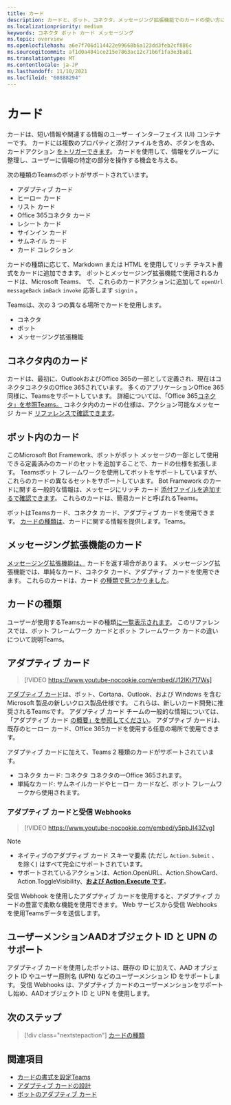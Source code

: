 ```yaml
---
title: カード
description: カードと、ボット、コネクタ、メッセージング拡張機能でのカードの使い方について説明します。
ms.localizationpriority: medium
keywords: コネクタ ボット カード メッセージング
ms.topic: overview
ms.openlocfilehash: a6e7f706d114422e99668b6a123dd3feb2cf886c
ms.sourcegitcommit: af1d0a4041ce215e7863ac12c71b6f1fa3e3ba81
ms.translationtype: MT
ms.contentlocale: ja-JP
ms.lasthandoff: 11/10/2021
ms.locfileid: "60888294"
---
```

# <a name="cards"></a>カード

カードは、短い情報や関連する情報のユーザー インターフェイス (UI) コンテナーです。 カードには複数のプロパティと添付ファイルを含め、ボタンを含め、カードアクション [をトリガーできます](~/task-modules-and-cards/cards/cards-actions.md)。 カードを使用して、情報をグループに整理し、ユーザーに情報の特定の部分を操作する機会を与える。

次の種類のTeamsのボットがサポートされています。
 
- アダプティブ カード
- ヒーロー カード
- リスト カード
- Office 365コネクタ カード
- レシート カード
- サインイン カード
- サムネイル カード
- カード コレクション

カードの種類に応じて、Markdown または HTML を使用してリッチ テキスト書式をカードに追加できます。 ボットとメッセージング拡張機能で使用されるカードは、Microsoft Teams、 で、これらのカードアクションに追加して `openUrl` `messageBack` `imBack` `invoke` 応答します `signin` 。

Teamsは、次の 3 つの異なる場所でカードを使用します。

* コネクタ
* ボット
* メッセージング拡張機能

## <a name="cards-in-connectors"></a>コネクタ内のカード

カードは、最初に、OutlookおよびOffice 365の一部として定義され、現在はコネクタコネクタのOffice 365されています。 多くのアプリケーションOffice 365同様に、Teamsをサポートしています。 詳細については、「Office 365[コネクタ」を参照Teams。](~/webhooks-and-connectors/what-are-webhooks-and-connectors.md) コネクタ内のカードの仕様は、アクション可能なメッセージ カード [リファレンスで確認できます](/outlook/actionable-messages/card-reference)。

## <a name="cards-in-bots"></a>ボット内のカード

このMicrosoft Bot Framework、ボットがボット メッセージの一部として使用できる定義済みのカードのセットを追加することで、カードの仕様を拡張します。 Teamsボット フレームワークを使用してボットをサポートしていますが、これらのカードの異なるセットをサポートしています。 Bot Framework のカードに関する一般的な情報は、メッセージにリッチ カード [添付ファイルを追加するで確認できます](/bot-framework/nodejs/bot-builder-nodejs-send-rich-cards)。 これらのカードは、簡易カードと呼ばれるTeams。

ボットはTeamsカード、コネクタ カード、アダプティブ カードを使用できます。 [カードの種類は](~/task-modules-and-cards/cards/cards-reference.md)、カードに関する情報を提供します。Teams。

## <a name="cards-in-messaging-extensions"></a>メッセージング拡張機能のカード

[メッセージング拡張機能は、](~/messaging-extensions/what-are-messaging-extensions.md) カードを返す場合があります。 メッセージング拡張機能では、単純なカード、コネクタ カード、アダプティブ カードを使用できます。 これらのカードは、カード [の種類で見つかりました](~/task-modules-and-cards/cards/cards-reference.md)。

## <a name="types-of-cards"></a>カードの種類

ユーザーが使用するTeamsカードの種類[に一覧表示されます](~/task-modules-and-cards/cards/cards-reference.md)。 このリファレンスでは、ボット フレームワーク カードとボット フレームワーク カードの違いについて説明Teams。

## <a name="adaptive-cards"></a>アダプティブ カード

> [!VIDEO https://www.youtube-nocookie.com/embed/J12lKt717Ws]

[アダプティブ カード](~/task-modules-and-cards/cards/cards-reference.md#adaptive-card)は、ボット、Cortana、Outlook、および Windows を含む Microsoft 製品の新しいクロス製品仕様です。 これらは、新しいカード開発に推奨されるTeamsです。 アダプティブ カード チームの一般的な情報については、「アダプティブ カード [の概要」を参照してください](/adaptive-cards)。 アダプティブ カードは、既存のヒーロー カード、Office 365カードを使用する任意の場所で使用できます。

アダプティブ カードに加えて、Teams 2 種類のカードがサポートされています。

* コネクタ カード: コネクタ コネクタの一Office 365されます。
* 単純なカード: サムネイルカードやヒーロー カードなど、ボット フレームワークから使用されます。

### <a name="adaptive-cards-and-incoming-webhooks"></a>アダプティブ カードと受信 Webhooks

> [!VIDEO https://www.youtube-nocookie.com/embed/y5pbJI43Zvg]

> [!NOTE]
> * ネイティブのアダプティブ カード スキーマ要素 (ただし `Action.Submit` 、 を除く) はすべて完全にサポートされています。
> * サポートされているアクションは、Action.OpenURL、Action.ShowCard、Action.ToggleVisibility、[**および Action.Execute です**](/adaptive-cards/authoring-cards/universal-action-model#actionexecute)。 [](https://adaptivecards.io/explorer/Action.OpenUrl.html) [](https://adaptivecards.io/explorer/Action.ShowCard.html) [](https://adaptivecards.io/explorer/Action.ToggleVisibility.html)

受信 Webhook を使用したアダプティブ カードを使用すると、アダプティブ カードの豊富で柔軟な機能を使用できます。 Web サービスから受信 Webhooks を使用Teamsデータを送信します。

## <a name="support-for-aad-object-id-and-upn-in-user-mention"></a>ユーザーメンションAADオブジェクト ID と UPN のサポート 

アダプティブ カードを使用したボットは、既存の ID に加えて、AAD オブジェクト ID やユーザー原則名 (UPN) などのユーザーメンション ID をサポートします。 受信 Webhooks は、アダプティブ カードのユーザーメンションをサポートし始め、AADオブジェクト ID と UPN を使用します。

## <a name="next-step"></a>次のステップ

> [!div class="nextstepaction"]
> [カードの種類](~/task-modules-and-cards/cards/cards-reference.md)

## <a name="see-also"></a>関連項目

* [カードの書式を設定Teams](~/task-modules-and-cards/cards/cards-format.md)
* [アダプティブ カードの設計](~/task-modules-and-cards/cards/design-effective-cards.md)
* [ボットのアダプティブ カード](../bots/how-to/conversations/conversation-messages.md#adaptive-cards)